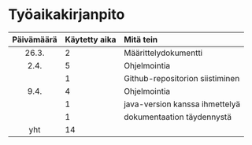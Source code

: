 # Työaikakirjanpito

| Päivämäärä | Käytetty aika | Mitä tein  |
| :----:|:-----| :-----|
| 26.3. | 2    | Määrittelydokumentti |
| 2.4. |5| Ohjelmointia |
|  | 1 | Github-repositorion siistiminen |
| 9.4. | 4 | Ohjelmointia|
|| 1 | java-version kanssa ihmettelyä |
|| 1 | dokumentaation täydennystä |
| yht | 14 | |
